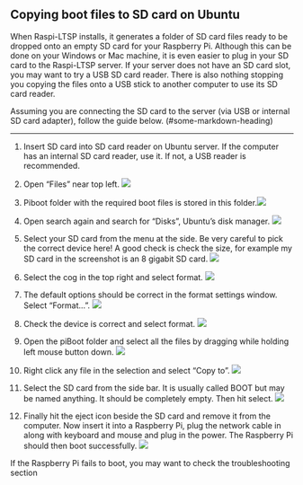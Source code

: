 Copying boot files to SD card on Ubuntu
---------------------------------------
When Raspi-LTSP installs, it generates a folder of SD card files ready to be dropped onto an empty SD card for your Raspberry Pi.
Although this can be done on your Windows or Mac machine, it is even easier to plug in your SD card to the Raspi-LTSP server.
If your server does not have an SD card slot, you may want to try a USB SD card reader.
There is also nothing stopping you copying the files onto a USB stick to another computer to use its SD card reader.

Assuming you are connecting the SD card to the server (via USB or internal SD card adapter), follow the guide below.
(#some-markdown-heading)

-------
1.  Insert SD card into SD card reader on Ubuntu server. If the computer
    has an internal SD card reader, use it. If not, a USB reader is
    recommended.

2.  Open “Files” near top left. ![](images/image26.png)

3.  Piboot folder with the required boot files is stored in this
    folder.![](images/image27.png)

4.  Open search again and search for “Disks”, Ubuntu’s disk manager.
    ![](images/image28.png)

5.  Select your SD card from the menu at the side. Be very careful to
    pick the correct device here! A good check is check the size, for
    example my SD card in the screenshot is an 8 gigabit SD card.
    ![](images/image29.png)

6.  Select the cog in the top right and select format.
    ![](images/image30.png)

7.  The default options should be correct in the format settings window.
    Select “Format…”. ![](images/image31.png)

8.  Check the device is correct and select format.
    ![](images/image32.png)

9.  Open the piBoot folder and select all the files by dragging while
    holding left mouse button down. ![](images/image33.png)

10. Right click any file in the selection and select “Copy to”.
    ![](images/image34.png)

11. Select the SD card from the side bar. It is usually called BOOT but
    may be named anything. It should be completely empty. Then hit
    select. ![](images/image35.png)

12. Finally hit the eject icon beside the SD card and remove it from the
    computer. Now insert it into a Raspberry Pi, plug the network cable
    in along with keyboard and mouse and plug in the power. The
    Raspberry Pi should then boot successfully.
    ![](images/image36.png)

If the Raspberry Pi fails to boot, you may want to check the troubleshooting section
